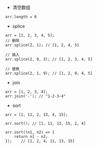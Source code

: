* 清空数组

```
arr.length = 0
```

* splice

```
arr = [1, 2, 3, 4, 5];
// 删除
arr.splice(2, 1); // [1, 2, 4, 5]

// 插入
arr.splice(2, 0, 3); // [1, 2, 3, 4, 5]

// 替换
arr.splice(2, 1, 9); // [1, 2, 9, 4, 5]
```

* join

```
arr = [1, 2, 3, 4];
arr.join('-'); // "1-2-3-4"
```

* sort
```
arr = [1, 11, 2, 13, 4, 15];

arr.sort(); // [1, 11, 13, 15, 2, 4]

arr.sort((n1, n2) => {
	return n1 - n2;
});    // [1, 2, 4, 11, 13, 15]
```
